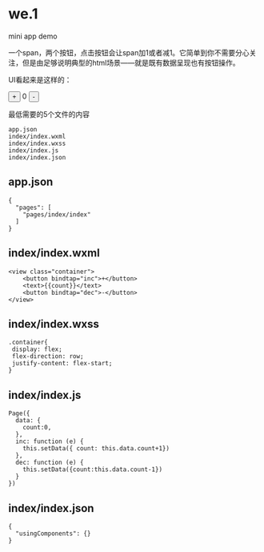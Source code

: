 # we.1


mini app demo 


一个span，两个按钮，点击按钮会让span加1或者减1。它简单到你不需要分心关注，但是由足够说明典型的html场景——就是既有数据呈现也有按钮操作。

UI看起来是这样的：

<div id="app">
    <button id="inc">+</button>
    <span id="count">0</span>
    <button id="dec">-</button>  
</div>
	

最低需要的5个文件的内容

	app.json
	index/index.wxml
	index/index.wxss
	index/index.js
	index/index.json

## app.json

	{
	  "pages": [
	    "pages/index/index"
	  ]
	}

##  index/index.wxml

	<view class="container">
	    <button bindtap="inc">+</button>
	    <text>{{count}}</text>
	    <button bindtap="dec">-</button>
	</view>


## index/index.wxss

	.container{
	 display: flex;
	 flex-direction: row;
	 justify-content: flex-start;
	}

## index/index.js

	Page({
	  data: {
	    count:0,
	  },
	  inc: function (e) {
	    this.setData({ count: this.data.count+1})
	  },
	  dec: function (e) {
	    this.setData({count:this.data.count-1})
	  }
	})

##  index/index.json

	{
	  "usingComponents": {}
	}